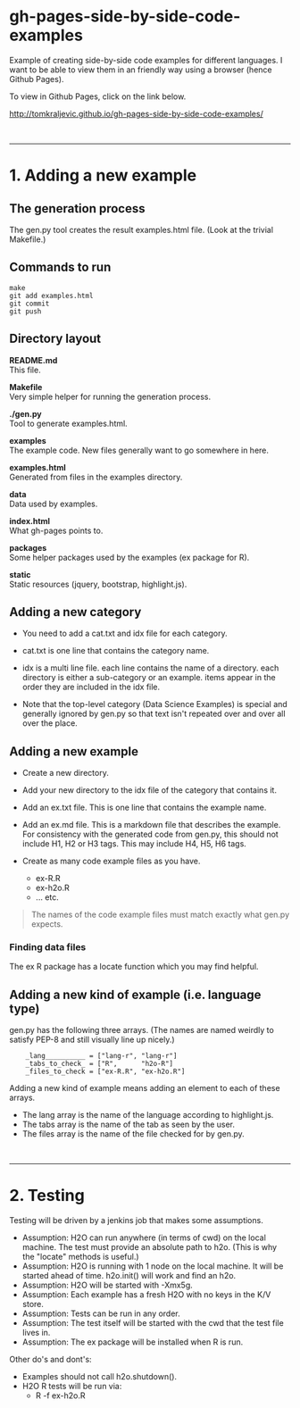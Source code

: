 # gh-pages-side-by-side-code-examples

Example of creating side-by-side code examples for different languages.  I want to be able to view them in an friendly way using a browser (hence Github Pages).

To view in Github Pages, click on the link below.

<http://tomkraljevic.github.io/gh-pages-side-by-side-code-examples/>

<br>
<hr>

# 1.  Adding a new example

## The generation process

The gen.py tool creates the result examples.html file.
(Look at the trivial Makefile.)

## Commands to run

```
make
git add examples.html
git commit
git push
```

## Directory layout

**README.md**   
This file.

**Makefile**   
Very simple helper for running the generation process.

**./gen.py**  
Tool to generate examples.html.

**examples**  
The example code.  New files generally want to go somewhere in here.

**examples.html**   
Generated from files in the examples directory.

**data**   
Data used by examples.

**index.html**   
What gh-pages points to.

**packages**   
Some helper packages used by the examples (ex package for R).

**static**   
Static resources (jquery, bootstrap, highlight.js).


## Adding a new category

* You need to add a cat.txt and idx file for each category.

* cat.txt is one line that contains the category name.

* idx is a multi line file.  each line contains the name of a directory.  each directory is either a sub-category or an example.  items appear in the order they are included in the idx file.

* Note that the top-level category (Data Science Examples) is special and generally ignored by gen.py so that text isn't repeated over and over all over the place.


## Adding a new example

* Create a new directory.

* Add your new directory to the idx file of the category that contains it.

* Add an ex.txt file.  This is one line that contains the example name.

* Add an ex.md file.  This is a markdown file that describes the example.  For consistency with the generated code from gen.py, this should not include H1, H2 or H3 tags.  This may include H4, H5, H6 tags.

* Create as many code example files as you have.
  * ex-R.R
  * ex-h2o.R
  * ... etc.

> The names of the code example files must match exactly what gen.py expects.

### Finding data files

The ex R package has a locate function which you may find helpful.


## Adding a new kind of example (i.e. language type)

gen.py has the following three arrays.  (The names are named weirdly to satisfy PEP-8 and still visually line up nicely.)

```
    _lang__________ = ["lang-r", "lang-r"]
    _tabs_to_check_ = ["R",      "h2o-R"]
    _files_to_check = ["ex-R.R", "ex-h2o.R"]
```

Adding a new kind of example means adding an element to each of these arrays.

* The lang array is the name of the language according to highlight.js.
* The tabs array is the name of the tab as seen by the user.
* The files array is the name of the file checked for by gen.py.

<br>
<hr>

# 2. Testing

Testing will be driven by a jenkins job that makes some assumptions.

* Assumption:  H2O can run anywhere (in terms of cwd) on the local machine.  The test must provide an absolute path to h2o.  (This is why the "locate" methods is useful.)
* Assumption:  H2O is running with 1 node on the local machine.  It will be started ahead of time.  h2o.init() will work and find an h2o.
* Assumption:  H2O will be started with -Xmx5g.
* Assumption:  Each example has a fresh H2O with no keys in the K/V store.
* Assumption:  Tests can be run in any order.
* Assumption:  The test itself will be started with the cwd that the test file lives in.
* Assumption:  The ex package will be installed when R is run.

Other do's and dont's:

* Examples should not call h2o.shutdown().
* H2O R tests will be run via:
  *  R -f ex-h2o.R
